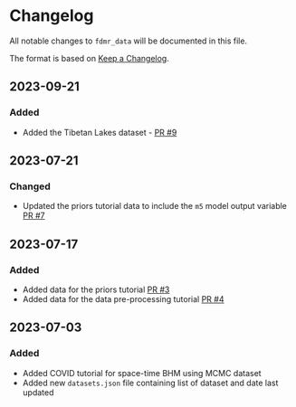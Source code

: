 # Changelog

All notable changes to `fdmr_data` will be documented in this file.

The format is based on [Keep a Changelog](https://keepachangelog.com/en/1.0.0/).

## 2023-09-21

### Added

- Added the Tibetan Lakes dataset - [PR #9](https://github.com/4DModeller/fdmr_data/pull/9)

## 2023-07-21

### Changed

- Updated the priors tutorial data to include the `m5` model output variable [PR #7](https://github.com/4DModeller/fdmr_data/pull/7)

## 2023-07-17

### Added

- Added data for the priors tutorial [PR #3](https://github.com/4DModeller/fdmr_data/pull/3)
- Added data for the data pre-processing tutorial [PR #4](https://github.com/4DModeller/fdmr_data/pull/4)

## 2023-07-03

### Added

- Added COVID tutorial for space-time BHM using MCMC dataset
- Added new `datasets.json` file containing list of dataset and date last updated
